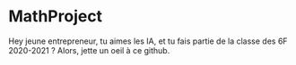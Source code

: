 # MathProject
Hey jeune entrepreneur, tu aimes les IA, et tu fais partie de la classe des 6F 2020-2021 ?
Alors, jette un oeil à ce github.
